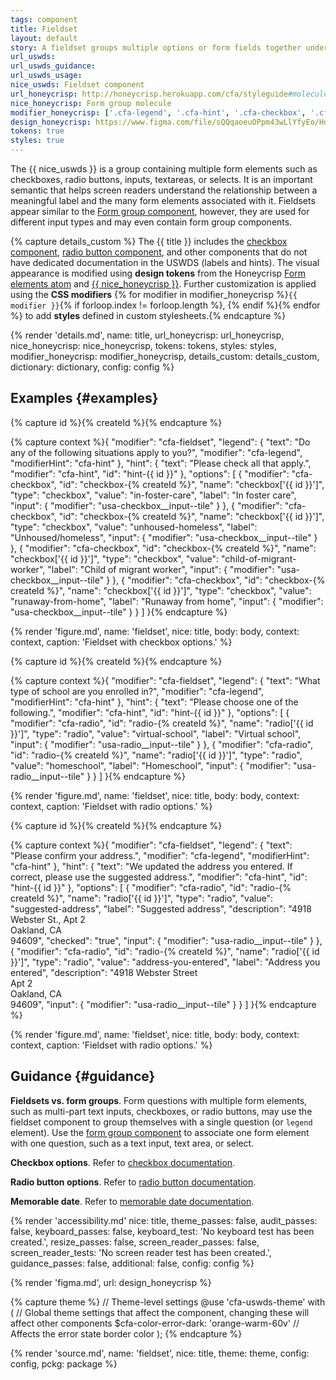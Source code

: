 ```yaml
---
tags: component
title: Fieldset
layout: default
story: A fieldset groups multiple options or form fields together under one question.
url_uswds:
url_uswds_guidance:
url_uswds_usage:
nice_uswds: Fieldset component
url_honeycrisp: http://honeycrisp.herokuapp.com/cfa/styleguide#molecules-form_group
nice_honeycrisp: Form group molecule
modifier_honeycrisp: ['.cfa-legend', '.cfa-hint', '.cfa-checkbox', '.cfa-radio']
design_honeycrisp: https://www.figma.com/file/sQQqaoeuOPpm43wLlYfyEo/Honeycrisp-Design-System?type=design&node-id=7110-1174&mode=design
tokens: true
styles: true
---
```


<!-- INTRO -->

The {{ nice_uswds }} is a group containing multiple form elements such as checkboxes, radio buttons, inputs, textareas, or selects. It is an important semantic that helps screen readers understand the relationship between a meaningful label and the many form elements associated with it. Fieldsets appear similar to the <a href="{{ config.baseUrl }}components/form-group">Form group component</a>, however, they are used for different input types and may even contain form group components.

<!-- DETAILS -->

{% capture details_custom %}
The {{ title }} includes the <a href="{{ config.baseUrl }}components/checkbox/">checkbox component</a>, <a href="{{ config.baseUrl }}/components/radio-button/">radio button component</a>, and other components that do not have dedicated documentation in the USWDS (labels and hints). The visual appearance is modified using <b>design tokens</b> from the Honeycrisp <a href="http://honeycrisp.herokuapp.com/cfa/styleguide#atoms-form_elements" target="_blank" rel="noopener nofollow" class="usa-link--external">Form elements atom</a> and <a href="http://honeycrisp.herokuapp.com/cfa/styleguide#molecules-form_group" target="_blank" rel="noopener nofollow" class="usa-link--external">{{ nice_honeycrisp }}</a>. Further customization is applied using the <b>CSS modifiers</b> {% for modifier in modifier_honeycrisp %}<code>{{ modifier }}</code>{% if forloop.index != forloop.length %}, {% endif %}{% endfor %} to add <b>styles</b> defined in custom stylesheets.{% endcapture %}

{% render 'details.md',
  name: title,
  url_honeycrisp: url_honeycrisp,
  nice_honeycrisp: nice_honeycrisp,
  tokens: tokens,
  styles: styles,
  modifier_honeycrisp: modifier_honeycrisp,
  details_custom: details_custom,
  dictionary: dictionary,
  config: config %}

<!-- EXAMPLES -->

## Examples {#examples}

{% capture id %}{% createId %}{% endcapture %}

{% capture context %}{
  "modifier": "cfa-fieldset",
  "legend": {
    "text": "Do any of the following situations apply to you?",
    "modifier": "cfa-legend",
    "modifierHint": "cfa-hint"
  },
  "hint": {
    "text": "Please check all that apply.",
    "modifier": "cfa-hint",
    "id": "hint-{{ id }}"
  },
  "options": [
    {
      "modifier": "cfa-checkbox",
      "id": "checkbox-{% createId %}",
      "name": "checkbox['{{ id }}']",
      "type": "checkbox",
      "value": "in-foster-care",
      "label": "In foster care",
      "input": {
        "modifier": "usa-checkbox__input--tile"
      }
    },
    {
      "modifier": "cfa-checkbox",
      "id": "checkbox-{% createId %}",
      "name": "checkbox['{{ id }}']",
      "type": "checkbox",
      "value": "unhoused-homeless",
      "label": "Unhoused/homeless",
      "input": {
        "modifier": "usa-checkbox__input--tile"
      }
    },
    {
      "modifier": "cfa-checkbox",
      "id": "checkbox-{% createId %}",
      "name": "checkbox['{{ id }}']",
      "type": "checkbox",
      "value": "child-of-migrant-worker",
      "label": "Child of migrant worker",
      "input": {
        "modifier": "usa-checkbox__input--tile"
      }
    },
    {
      "modifier": "cfa-checkbox",
      "id": "checkbox-{% createId %}",
      "name": "checkbox['{{ id }}']",
      "type": "checkbox",
      "value": "runaway-from-home",
      "label": "Runaway from home",
      "input": {
        "modifier": "usa-checkbox__input--tile"
      }
    }
  ]
}{% endcapture %}

{% render 'figure.md', name: 'fieldset', nice: title, body: body, context: context, caption: 'Fieldset with checkbox options.' %}

{% capture id %}{% createId %}{% endcapture %}

{% capture context %}{
  "modifier": "cfa-fieldset",
  "legend": {
    "text": "What type of school are you enrolled in?",
    "modifier": "cfa-legend",
    "modifierHint": "cfa-hint"
  },
  "hint": {
    "text": "Please choose one of the following.",
    "modifier": "cfa-hint",
    "id": "hint-{{ id }}"
  },
  "options": [
    {
      "modifier": "cfa-radio",
      "id": "radio-{% createId %}",
      "name": "radio['{{ id }}']",
      "type": "radio",
      "value": "virtual-school",
      "label": "Virtual school",
      "input": {
        "modifier": "usa-radio__input--tile"
      }
    },
    {
      "modifier": "cfa-radio",
      "id": "radio-{% createId %}",
      "name": "radio['{{ id }}']",
      "type": "radio",
      "value": "homeschool",
      "label": "Homeschool",
      "input": {
        "modifier": "usa-radio__input--tile"
      }
    }
  ]
}{% endcapture %}

{% render 'figure.md', name: 'fieldset', nice: title, body: body, context: context, caption: 'Fieldset with radio options.' %}

{% capture id %}{% createId %}{% endcapture %}

{% capture context %}{
  "modifier": "cfa-fieldset",
  "legend": {
    "text": "Please confirm your address.",
    "modifier": "cfa-legend",
    "modifierHint": "cfa-hint"
  },
  "hint": {
    "text": "We updated the address you entered. If correct, please use the suggested address.",
    "modifier": "cfa-hint",
    "id": "hint-{{ id }}"
  },
  "options": [
    {
      "modifier": "cfa-radio",
      "id": "radio-{% createId %}",
      "name": "radio['{{ id }}']",
      "type": "radio",
      "value": "suggested-address",
      "label": "Suggested address",
      "description": "4918 Webster St., Apt 2 <br> Oakland, CA <br> 94609",
      "checked": "true",
      "input": {
        "modifier": "usa-radio__input--tile"
      }
    },
    {
      "modifier": "cfa-radio",
      "id": "radio-{% createId %}",
      "name": "radio['{{ id }}']",
      "type": "radio",
      "value": "address-you-entered",
      "label": "Address you entered",
      "description": "4918 Webster Street <br> Apt 2 <br> Oakland, CA <br> 94609",
      "input": {
        "modifier": "usa-radio__input--tile"
      }
    }
  ]
}{% endcapture %}

{% render 'figure.md', name: 'fieldset', nice: title, body: body, context: context, caption: 'Fieldset with radio options.' %}

<!-- GUIDANCE -->

## Guidance {#guidance}

**Fieldsets vs. form groups**. Form questions with multiple form elements, such as multi-part text inputs, checkboxes, or radio buttons, may use the fieldset component to group themselves with a single question (or `legend` element). Use the <a href="{{ config.baseUrl }}components/form-group">form group component</a> to associate one form element with one question, such as a text input, text area, or select.

**Checkbox options**. Refer to <a href="{{ config.baseUrl }}components/checkbox/">checkbox documentation</a>.

**Radio button options**. Refer to <a href="{{ config.baseUrl }}components/radio-button/">radio button documentation</a>.

**Memorable date**. Refer to <a href="{{ config.baseUrl }}components/memorable-date">memorable date documentation</a>.

<!-- ACCESSIBILITY -->

{% render 'accessibility.md'
  nice: title,
  theme_passes: false,
  audit_passes: false,
  keyboard_passes: false,
  keyboard_test: 'No keyboard test has been created.',
  resize_passes: false,
  screen_reader_passes: false,
  screen_reader_tests: 'No screen reader test has been created.',
  guidance_passes: false,
  additional: false,
  config: config %}

<!-- DESIGN -->

{% render 'figma.md', url: design_honeycrisp %}

<!-- SOURCE -->

{% capture theme %}
// Theme-level settings
@use 'cfa-uswds-theme' with (
  // Global theme settings that affect the component, changing these will affect other components
  $cfa-color-error-dark: 'orange-warm-60v' // Affects the error state border color
);
{% endcapture %}

{% render 'source.md', name: 'fieldset', nice: title, theme: theme, config: config, pckg: package %}
